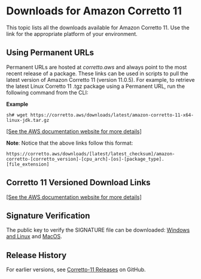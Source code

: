 # Downloads for Amazon Corretto 11<a name="downloads-list"></a>

This topic lists all the downloads available for Amazon Corretto 11\. Use the link for the appropriate platform of your environment\.

## Using Permanent URLs<a name="amazon-corretto-yum-urls"></a>

Permanent URLs are hosted at *corretto\.aws* and always point to the most recent release of a package\. These links can be used in scripts to pull the latest version of Amazon Corretto 11 \(version 11\.0\.5\)\. For example, to retrieve the latest Linux Corretto 11 \.tgz package using a Permanent URL, run the following command from the CLI:

**Example**  

```
sh# wget https://corretto.aws/downloads/latest/amazon-corretto-11-x64-linux-jdk.tar.gz
```

<a name="newtable"></a>[\[See the AWS documentation website for more details\]](http://docs.aws.amazon.com/corretto/latest/corretto-11-ug/downloads-list.html)

**Note**: Notice that the above links follow this format:

```
https://corretto.aws/downloads/[latest/latest_checksum]/amazon-corretto-[corretto_version]-[cpu_arch]-[os]-[package_type].[file_extension]
```

## Corretto 11 Versioned Download Links<a name="download"></a>

<a name="oldtable"></a>[\[See the AWS documentation website for more details\]](http://docs.aws.amazon.com/corretto/latest/corretto-11-ug/downloads-list.html)

## Signature Verification<a name="signature"></a>

The public key to verify the SIGNATURE file can be downloaded: [Windows and Linux](https://corretto.aws/downloads/resources/11.0.5.10.1/209DDBC0.pub) and [MacOS](https://corretto.aws/downloads/resources/11.0.5.10.2/B3E42D5D.pub)\. 

## Release History<a name="release-history"></a>

For earlier versions, see [Corretto\-11 Releases](https://github.com/corretto/corretto-11/releases) on GitHub\.
